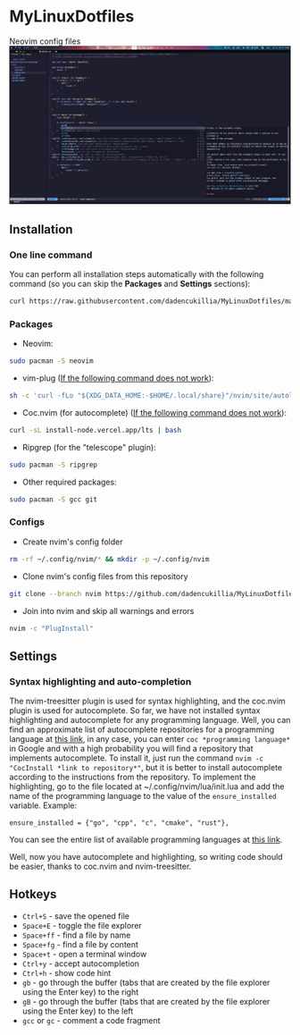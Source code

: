 # MyLinuxDotfiles
Neovim config files
![Screenshot](https://github.com/dadencukillia/MyLinuxDotfiles/blob/main/assets/Nvim.png)

## Installation
### One line command
You can perform all installation steps automatically with the following command (so you can skip the **Packages** and **Settings** sections):
```sh
curl https://raw.githubusercontent.com/dadencukillia/MyLinuxDotfiles/main/nvim-auto-install.sh | sh
```

### Packages
- Neovim:
```sh
sudo pacman -S neovim
```
- vim-plug ([If the following command does not work](https://github.com/junegunn/vim-plug?tab=readme-ov-file#unix-linux)):
```bash
sh -c 'curl -fLo "${XDG_DATA_HOME:-$HOME/.local/share}"/nvim/site/autoload/plug.vim --create-dirs https://raw.githubusercontent.com/junegunn/vim-plug/master/plug.vim'
```
- Coc.nvim (for autocomplete) ([If the following command does not work](https://github.com/neoclide/coc.nvim?tab=readme-ov-file#quick-start)):
```sh
curl -sL install-node.vercel.app/lts | bash
```
- Ripgrep (for the "telescope" plugin): 
```sh
sudo pacman -S ripgrep
```
- Other required packages:
```sh
sudo pacman -S gcc git
```

### Configs
- Create nvim's config folder
```sh
rm -rf ~/.config/nvim/* && mkdir -p ~/.config/nvim
```
- Clone nvim's config files from this repository
```sh
git clone --branch nvim https://github.com/dadencukillia/MyLinuxDotfiles.git ~/.config/nvim
```
- Join into nvim and skip all warnings and errors
```sh
nvim -c "PlugInstall"
```

## Settings
### Syntax highlighting and auto-completion
The nvim-treesitter plugin is used for syntax highlighting, and the coc.nvim plugin is used for autocomplete. So far, we have not installed syntax highlighting and autocomplete for any programming language.
Well, you can find an approximate list of autocomplete repositories for a programming language at [this link](https://npms.io/search?q=coc.nvim), in any case, you can enter `coc *programming language*` in Google and with a high probability you will find a repository that implements autocomplete. To install it, just run the command ```nvim -c "CocInstall *link to repository*"```, but it is better to install autocomplete according to the instructions from the repository.
To implement the highlighting, go to the file located at ~/.config/nvim/lua/init.lua and add the name of the programming language to the value of the `ensure_installed` variable. Example:
```
ensure_installed = {"go", "cpp", "c", "cmake", "rust"},
```
You can see the entire list of available programming languages at [this link](https://github.com/nvim-treesitter/nvim-treesitter?tab=readme-ov-file#supported-languages).

Well, now you have autocomplete and highlighting, so writing code should be easier, thanks to coc.nvim and nvim-treesitter.

## Hotkeys
- `Ctrl+S` - save the opened file
- `Space+E` - toggle the file explorer
- `Space+ff` - find a file by name
- `Space+fg` - find a file by content
- `Space+t` - open a terminal window
- `Ctrl+y` - accept autocompletion
- `Ctrl+h` - show code hint
- `gb` - go through the buffer (tabs that are created by the file explorer using the Enter key) to the right
- `gB` - go through the buffer (tabs that are created by the file explorer using the Enter key) to the left
- `gcc` or `gc` - comment a code fragment